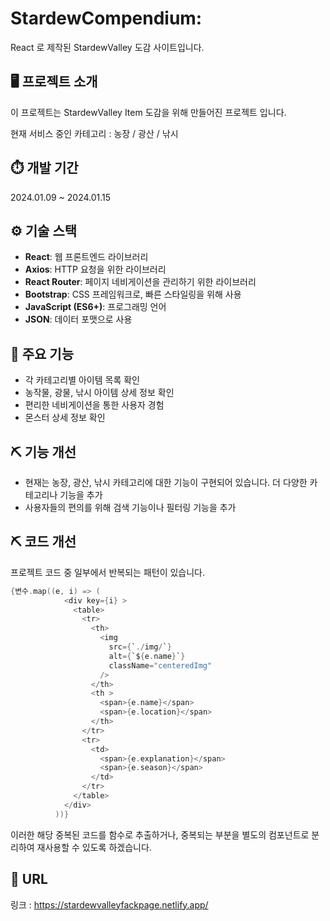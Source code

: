 # StardewCompendium:
React 로 제작된 StardewValley 도감 사이트입니다.

## 🖥️ 프로젝트 소개
이 프로젝트는 StardewValley Item 도감을 위해 만들어진 프로젝트 입니다.

현재 서비스 중인 카테고리 : 농장 / 광산 / 낚시 

## ⏱️ 개발 기간
2024.01.09 ~ 2024.01.15

## ⚙️ 기술 스택
- **React**: 웹 프론트엔드 라이브러리
- **Axios**: HTTP 요청을 위한 라이브러리
- **React Router**: 페이지 네비게이션을 관리하기 위한 라이브러리
- **Bootstrap**: CSS 프레임워크로, 빠른 스타일링을 위해 사용
- **JavaScript (ES6+)**: 프로그래밍 언어
- **JSON**: 데이터 포맷으로 사용

## 🚀 주요 기능
- 각 카테고리별 아이템 목록 확인
- 농작물, 광물, 낚시 아이템 상세 정보 확인
- 편리한 네비게이션을 통한 사용자 경험
- 몬스터 상세 정보 확인 

## ⛏️ 기능 개선
- 현재는 농장, 광산, 낚시 카테고리에 대한 기능이 구현되어 있습니다. 더 다양한 카테고리나 기능을 추가
- 사용자들의 편의를 위해 검색 기능이나 필터링 기능을 추가


## ⛏️ 코드 개선

프로젝트 코드 중 일부에서 반복되는 패턴이 있습니다. 
``` C
{변수.map((e, i) => (
            <div key={i} >
              <table>
                <tr>
                  <th>
                    <img
                      src={`./img/`}
                      alt={`${e.name}`}
                      className="centeredImg"
                    />
                  </th>
                  <th >
                    <span>{e.name}</span>
                    <span>{e.location}</span>
                  </th>
                </tr>
                <tr>
                  <td>
                    <span>{e.explanation}</span>
                    <span>{e.season}</span>
                  </td>
                </tr>
              </table>
            </div>
          ))}
```

이러한 해당 중복된 코드를 함수로 추출하거나, 중복되는 부분을 별도의 컴포넌트로 분리하여 재사용할 수 있도록 하겠습니다.

## 🔗 URL
링크 : <https://stardewvalleyfackpage.netlify.app/>

